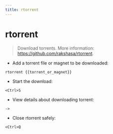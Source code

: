 ```yaml
---
title: rtorrent
---
```

# rtorrent

> Download torrents.
> More information: <https://github.com/rakshasa/rtorrent>.

- Add a torrent file or magnet to be downloaded:

`rtorrent {{torrent_or_magnet}}`

- Start the download:

`<Ctrl>S`

- View details about downloading torrent:

`->`

- Close rtorrent safely:

`<Ctrl>Q`
